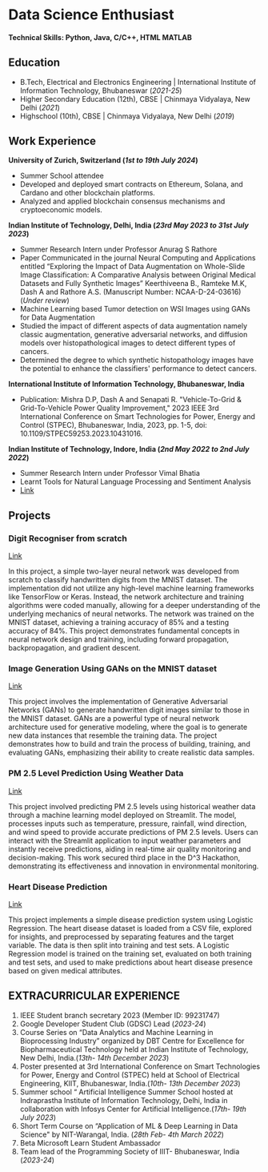 # Data Science Enthusiast

#### Technical Skills: Python, Java, C/C++, HTML MATLAB

## Education
- B.Tech, Electrical and Electronics Engineering | International Institute of Information Technology, Bhubaneswar (_2021-25_)								       		
- Higher Secondary Education (12th), CBSE	| Chinmaya Vidyalaya, New Delhi (_2021_)	 			        		
- Highschool (10th), CBSE | Chinmaya Vidyalaya, New Delhi (_2019_)

## Work Experience
**University of Zurich, Switzerland (_1st to 19th July 2024_)**
- Summer School attendee
- Developed and deployed smart contracts on Ethereum, Solana, and Cardano and other blockchain platforms.
- Analyzed and applied blockchain consensus mechanisms and cryptoeconomic models.

**Indian Institute of Technology, Delhi, India (_23rd May 2023 to 31st July 2023_)**
- Summer Research Intern under Professor Anurag S Rathore
- Paper Communicated in the journal Neural Computing and Applications entitled “Exploring the Impact of Data Augmentation on Whole-Slide Image Classification: A Comparative Analysis between Original Medical Datasets and Fully Synthetic Images” Keerthiveena B., Ramteke M.K, Dash A and Rathore A.S. (Manuscript Number: NCAA-D-24-03616) (_Under review_)
- Machine Learning based Tumor detection on WSI Images using GANs for Data Augmentation
- Studied the impact of different aspects of data augmentation namely classic augmentation, generative adversarial networks, and diffusion models over histopathological images to detect different types of cancers.
- Determined the degree to which synthetic histopathology images have the potential to enhance the classifiers' performance to detect cancers.

**International Institute of Information Technology, Bhubaneswar, India**
- Publication: Mishra D.P,  Dash A and Senapati R. "Vehicle-To-Grid & Grid-To-Vehicle Power Quality Improvement," 2023 IEEE 3rd International Conference on Smart Technologies for Power, Energy and Control (STPEC), Bhubaneswar, India, 2023, pp. 1-5, doi: 10.1109/STPEC59253.2023.10431016.

**Indian Institute of Technology, Indore, India (_2nd May 2022 to 2nd July 2022_)**
- Summer Research Intern under Professor Vimal Bhatia
- Learnt Tools for Natural Language Processing and Sentiment Analysis
- [Link](https://github.com/AbhipshaDash/sentiment-analysis)


## Projects
### Digit Recogniser from scratch
[Link](https://github.com/AbhipshaDash/NN_from_scratch)

In this project, a simple two-layer neural network was developed from scratch to classify handwritten digits from the MNIST dataset. The implementation did not utilize any high-level machine learning frameworks like TensorFlow or Keras. Instead, the network architecture and training algorithms were coded manually, allowing for a deeper understanding of the underlying mechanics of neural networks. The network was trained on the MNIST dataset, achieving a training accuracy of 85% and a testing accuracy of 84%. This project demonstrates fundamental concepts in neural network design and training, including forward propagation, backpropagation, and gradient descent.

### Image Generation Using GANs on the MNIST dataset
[Link](https://github.com/AbhipshaDash/Image_Generation_Using_GANs)

This project involves the implementation of Generative Adversarial Networks (GANs) to generate handwritten digit images similar to those in the MNIST dataset. GANs are a powerful type of neural network architecture used for generative modeling, where the goal is to generate new data instances that resemble the training data. The project demonstrates how to build and train the process of building, training, and evaluating GANs, emphasizing their ability to create realistic data samples. 


### PM 2.5 Level Prediction Using Weather Data
[Link](https://github.com/AbhipshaDash/D3_Fest_Web_app)

This project involved predicting PM 2.5 levels using historical weather data through a machine learning model deployed on Streamlit. The model, processes inputs such as temperature, pressure, rainfall, wind direction, and wind speed to provide accurate predictions of PM 2.5 levels. Users can interact with the Streamlit application to input weather parameters and instantly receive predictions, aiding in real-time air quality monitoring and decision-making. This work secured third place in the D^3 Hackathon, demonstrating its effectiveness and innovation in environmental monitoring.

### Heart Disease Prediction 
[Link](https://github.com/AbhipshaDash/Disease_Prediction)

This project implements a simple disease prediction system using Logistic Regression. The heart disease dataset is loaded from a CSV file, explored for insights, and preprocessed by separating features and the target variable. The data is then split into training and test sets. A Logistic Regression model is trained on the training set, evaluated on both training and test sets, and used to make predictions about heart disease presence based on given medical attributes.

## EXTRACURRICULAR EXPERIENCE

1. IEEE Student branch secretary 2023 (Member ID: 99231747)
2. Google Developer Student Club (GDSC) Lead (_2023-24_)
3. Course Series on “Data Analytics and Machine Learning in Bioprocessing Industry” organized by DBT Centre for Excellence for Biopharmaceutical Technology held at Indian Institute of Technology, New Delhi, India.(_13th- 14th December 2023_)
4. Poster presented at  3rd International Conference on Smart Technologies for Power, Energy and Control (STPEC) held at School of Electrical Engineering, KIIT, Bhubaneswar, India.(_10th- 13th December 2023_)
5. Summer school “ Artificial Intelligence Summer School hosted at Indraprastha Institute of Information Technology, Delhi, India in collaboration with Infosys Center for Artificial Intelligence.(_17th- 19th July 2023_)
6. Short Term Course on “Application of ML & Deep Learning in Data Science" by NIT-Warangal, India. (_28th Feb- 4th March 2022_)
7. Beta Microsoft Learn Student Ambassador
8. Team lead of the Programming Society of IIIT- Bhubaneswar, India (_2023-24_)
